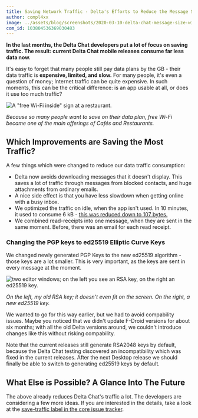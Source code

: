 ```yaml
---
title: Saving Network Traffic - Delta's Efforts to Reduce the Message Size
author: compl4xx
image: ../assets/blog/screenshots/2020-03-10-delta-chat-message-size-wifi-charger.jpg
com_id: 103804536369030483
---
```


**In the last months, the Delta Chat developers put a lot of focus on saving
traffic. The result: current Delta Chat mobile releases consume far less data now.**

It's easy to forget that many people still pay data plans by the GB - their
data traffic is **expensive, limited, and slow.** For many people, it's even a
question of money; Internet traffic can be quite expensive. In such moments,
this can be the critical difference: is an app usable at all, or does it use
too much traffic?

![A "free Wi-Fi inside" sign at a restaurant.](../assets/blog/screenshots/2020-03-10-delta-chat-message-size-wifi-charger.jpg)

*Because so many people want to save on their data plan, free Wi-Fi became one
of the main offerings of Cafés and Restaurants.*

## Which Improvements are Saving the Most Traffic?

A few things which were changed to reduce our data traffic consumption:

- Delta now avoids downloading messages that it doesn't display. This saves a
  lot of traffic through messages from blocked contacts, and huge attachments
  from ordinary emails.
- A nice side effect is that you have less slowdown when getting online with a
  busy inbox.
- We optimized the traffic on idle, when the app isn't used. In 10 minutes, it
  used to consume 6 kB - [this was reduced down to 107 bytes.](https://github.com/deltachat/deltachat-core-rust/issues/506)
- We combined read-receipts into one message, when they are sent in the same
  moment. Before, there was an email for each read receipt.

### Changing the PGP keys to ed25519 Elliptic Curve Keys

We changed newly generated PGP Keys to the new ed25519 algorithm - those keys
are a lot smaller. This is very important, as the keys are sent in every
message at the moment.

![two editor windows; on the left you see an RSA key, on the right an ed25519
key.](../assets/blog/screenshots/2020-03-10-delta-chat-ed25519-key-size-comparison.png)

*On the left, my old RSA key; it doesn't even fit on the screen. On the right,
a new ed25519 key.*

We wanted to go for this way earlier, but we had to avoid compability issues.
Maybe you noticed that we didn't update F-Droid versions for about six months;
with all the old Delta versions around, we couldn't introduce changes like
this without risking compability.

Note that the current releases still generate RSA2048 keys by default, because
the Delta Chat testing discovered an incompatibility which was fixed in the
current releases. After the next Desktop release we should finally be able to
switch to generating ed25519 keys by default.

## What Else is Possible? A Glance Into The Future

The above already reduces Delta Chat's traffic a lot. The developers are
considering a few more ideas. If you are interested in the details, take a look
at the [save-traffic label in the core issue tracker](https://github.com/deltachat/deltachat-core-rust/issues?q=is%3Aissue+is%3Aopen+label%3Asave-traffic). 
